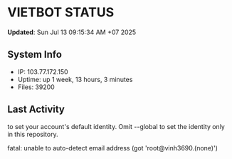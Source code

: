 # VIETBOT STATUS
**Updated**: Sun Jul 13 09:15:34 AM +07 2025

## System Info
- IP: 103.77.172.150
- Uptime: up 1 week, 13 hours, 3 minutes
- Files: 39200

## Last Activity

to set your account's default identity.
Omit --global to set the identity only in this repository.

fatal: unable to auto-detect email address (got 'root@vinh3690.(none)')
